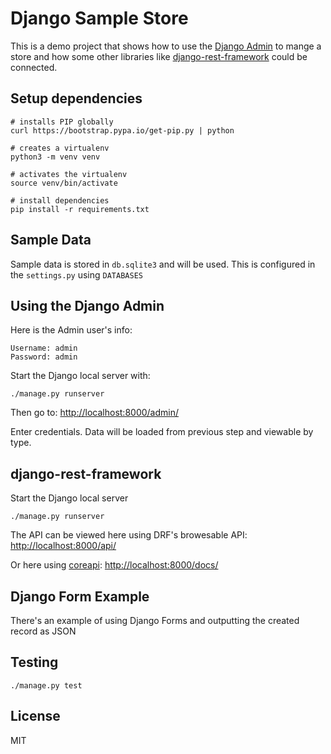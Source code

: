 # Django Sample Store

This is a demo project that shows how to use the [Django Admin](https://docs.djangoproject.com/en/2.2/ref/contrib/admin/) to mange a store and how some other libraries like [django-rest-framework](https://www.django-rest-framework.org/) could be connected.

## Setup dependencies

```
# installs PIP globally
curl https://bootstrap.pypa.io/get-pip.py | python

# creates a virtualenv
python3 -m venv venv

# activates the virtualenv
source venv/bin/activate

# install dependencies
pip install -r requirements.txt
```

## Sample Data

Sample data is stored in `db.sqlite3` and will be used. This is configured in the `settings.py` using `DATABASES`

## Using the Django Admin

Here is the Admin user's info:

```
Username: admin
Password: admin
```

Start the Django local server with:

```
./manage.py runserver
```

Then go to: [http://localhost:8000/admin/](http://localhost:8000/admin/)

Enter credentials. Data will be loaded from previous step and viewable by type.

## django-rest-framework

Start the Django local server

```
./manage.py runserver
```

The API can be viewed here using DRF's browesable API: [http://localhost:8000/api/](http://localhost:8000/api/)

Or here using [coreapi](https://www.coreapi.org/): [http://localhost:8000/docs/](http://localhost:8000/docs/)

## Django Form Example

There's an example of using Django Forms and outputting the created record as JSON

## Testing

```
./manage.py test
```

## License

MIT
